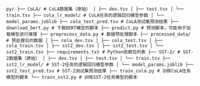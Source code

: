 <pre><code>py/ ├── CoLA/ # CoLA数据集（原始） │ ├── dev.tsv │ ├── test.tsv │ └── train.tsv ├── cola_lr_model/ # CoLA任务的逻辑回归模型参数 │ └── model_params.joblib ├── cola_test_pred.tsv # CoLA测试集预测结果 ├── download_bert.py # 下载BERT模型的脚本 ├── predict.py # 预测脚本，可能用于加载模型进行推理 ├── preprocess_data.py # 数据预处理脚本 ├── processed_data/ # 预处理后的数据 │ ├── cola_dev.tsv │ ├── cola_test.tsv │ ├── cola_train.tsv │ ├── sst2_dev.tsv │ ├── sst2_test.tsv │ └── sst2_train.tsv ├── requirements.txt # Python依赖包列表 ├── SST-2/ # SST-2数据集（原始） │ ├── dev.tsv │ ├── test.tsv │ └── train.tsv ├── sst2_lr_model/ # SST-2任务的逻辑回归模型参数 │ └── model_params.joblib ├── sst2_test_pred.tsv # SST-2测试集预测结果 ├── train_cola.py # 训练CoLA任务模型的脚本 └── train_sst2.py # 训练SST-2任务模型的脚本 </code></pre>

